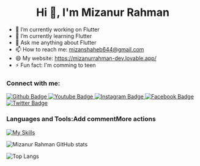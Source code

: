 <h1 align="center">Hi 👋, I'm Mizanur Rahman</h1>

- 🔭 I’m currently working on Flutter
- 🌱 I’m currently learning Flutter
- 💬 Ask me anything about Flutter 
- 📫 How to reach me: mizanshaheb644@gmail.com
- 😄 My website: https://mizanurrahman-dev.lovable.app/
- ⚡ Fun fact: I'm comming to teen
  
### Connect with me:
<div id="badges">
  <a href="https://github.com/mizan77mr">
    <img src="https://img.shields.io/badge/Github-white?style=for-the-badge&logo=Github&logoColor=black" alt="Github Badge"/>
  </a>
  <a href="https://www.youtube.com/@mrtricks6864">
    <img src="https://img.shields.io/badge/YouTube-red?style=for-the-badge&logo=youtube&logoColor=white" alt="Youtube Badge"/>
  </a>
   <a href="https://www.instagram.com/mdmizanur220/">
    <img src="https://img.shields.io/badge/Instagram-purple?style=for-the-badge&logo=instagram&logoColor=white" alt="Instagram Badge"/>
  </a>
   <a href="https://www.facebook.com/mizanur.rahman.442211">
    <img src="https://img.shields.io/badge/Facebook-blue?style=for-the-badge&logo=facebook&logoColor=white" alt="Facebook Badge"/>
  </a>
   <a href="https://x.com/mizan77mr">
    <img src="https://img.shields.io/badge/Twitter-blue?style=for-the-badge&logo=twitter&logoColor=white" alt="Twitter Badge"/>
  </a>
</div>

### Languages and Tools:Add commentMore actions
[![My Skills](https://skillicons.dev/icons?i=flutter,dart,firebase,github,git,postman,&perline=5)](https://skillicons.dev)

![Mizanur Rahman GitHub stats](https://github-readme-stats.vercel.app/api?username=mizan77mr&show_icons=true&theme=dark)

![Top Langs](https://github-readme-stats.vercel.app/api/top-langs/?username=mizan77mr&theme=dark)


<br>
